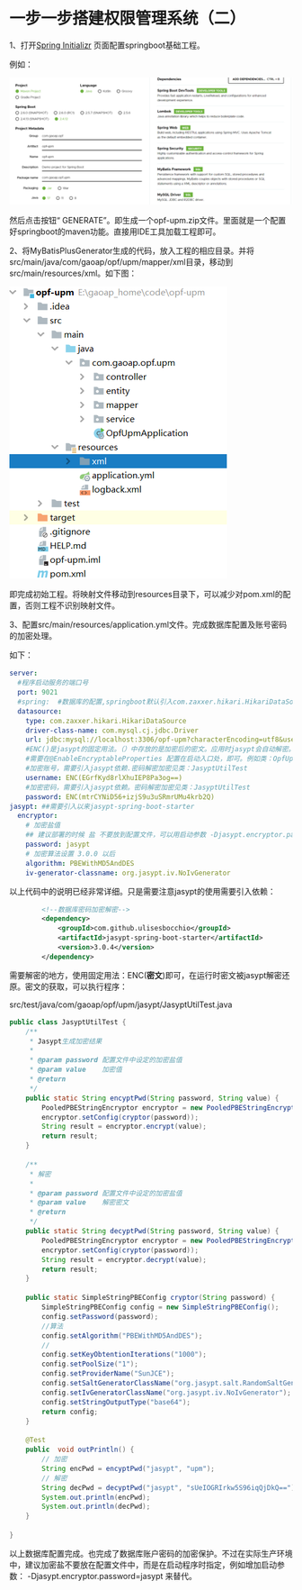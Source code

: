 # 一步一步搭建权限管理系统（二）

1、打开[Spring Initializr](https://start.spring.io/)  页面配置springboot基础工程。

例如：

![image-20211031220511703](image-20211031220511703.png)

然后点击按钮“ GENERATE”。即生成一个opf-upm.zip文件。里面就是一个配置好springboot的maven功能。直接用IDE工具加载工程即可。

2、将MyBatisPlusGenerator生成的代码，放入工程的相应目录。并将src/main/java/com/gaoap/opf/upm/mapper/xml目录，移动到src/main/resources/xml。如下图：

![image-20211031220608116](image-20211031220608116.png)

即完成初始工程。将映射文件移动到resources目录下，可以减少对pom.xml的配置，否则工程不识别映射文件。

3、配置src/main/resources/application.yml文件。完成数据库配置及账号密码的加密处理。

如下：

```yaml
server:
  #程序启动服务的端口号
  port: 9021
  #spring:  #数据库的配置,springboot默认引入com.zaxxer.hikari.HikariDataSource。不需要额外添加依赖
  datasource:
    type: com.zaxxer.hikari.HikariDataSource
    driver-class-name: com.mysql.cj.jdbc.Driver
    url: jdbc:mysql://localhost:3306/opf-upm?characterEncoding=utf8&useSSL=false&serverTimezone=Asia/Shanghai&allowPublicKeyRetrieval=true
    #ENC()是jasypt的固定用法。（）中存放的是加密后的密文。应用时jasypt会自动解密。
    #需要在@EnableEncryptableProperties 配置在启动入口处，即可。例如类：OpfUpmApplication
    #加密账号，需要引入jasypt依赖.密码解密加密见类：JasyptUtilTest
    username: ENC(EGrfKyd8rlXhuIEP8Pa3og==)
    #加密密码，需要引入jasypt依赖。密码解密加密见类：JasyptUtilTest
    password: ENC(mtrCYNiD56+izjS9u3uSRmrUMu4krb2Q)
jasypt: ##需要引入以来jasypt-spring-boot-starter
  encryptor:
    # 加密盐值
    ## 建议部署的时候 盐 不要放到配置文件，可以用启动参数 -Djasypt.encryptor.password=jasypt 来替代。
    password: jasypt
    # 加密算法设置 3.0.0 以后
    algorithm: PBEWithMD5AndDES
    iv-generator-classname: org.jasypt.iv.NoIvGenerator
```

以上代码中的说明已经非常详细。只是需要注意jasypt的使用需要引入依赖：

```xml
        <!--数据库密码加密解密-->
        <dependency>
            <groupId>com.github.ulisesbocchio</groupId>
            <artifactId>jasypt-spring-boot-starter</artifactId>
            <version>3.0.4</version>
        </dependency>
```

需要解密的地方，使用固定用法：ENC(**密文**)即可，在运行时密文被jasypt解密还原。密文的获取，可以执行程序：

src/test/java/com/gaoap/opf/upm/jasypt/JasyptUtilTest.java

```java
public class JasyptUtilTest {
    /**
     * Jasypt生成加密结果
     *
     * @param password 配置文件中设定的加密盐值
     * @param value    加密值
     * @return
     */
    public static String encyptPwd(String password, String value) {
        PooledPBEStringEncryptor encryptor = new PooledPBEStringEncryptor();
        encryptor.setConfig(cryptor(password));
        String result = encryptor.encrypt(value);
        return result;
    }

    /**
     * 解密
     *
     * @param password 配置文件中设定的加密盐值
     * @param value    解密密文
     * @return
     */
    public static String decyptPwd(String password, String value) {
        PooledPBEStringEncryptor encryptor = new PooledPBEStringEncryptor();
        encryptor.setConfig(cryptor(password));
        String result = encryptor.decrypt(value);
        return result;
    }

    public static SimpleStringPBEConfig cryptor(String password) {
        SimpleStringPBEConfig config = new SimpleStringPBEConfig();
        config.setPassword(password);
        //算法
        config.setAlgorithm("PBEWithMD5AndDES");
        //
        config.setKeyObtentionIterations("1000");
        config.setPoolSize("1");
        config.setProviderName("SunJCE");
        config.setSaltGeneratorClassName("org.jasypt.salt.RandomSaltGenerator");
        config.setIvGeneratorClassName("org.jasypt.iv.NoIvGenerator");
        config.setStringOutputType("base64");
        return config;
    }

    @Test
    public  void outPrintln() {
        // 加密
        String encPwd = encyptPwd("jasypt", "upm");
        // 解密
        String decPwd = decyptPwd("jasypt", "sUeIOGRIrkw5S96iqQjDkQ==");
        System.out.println(encPwd);
        System.out.println(decPwd);
    }

}
```

以上数据库配置完成。也完成了数据库账户密码的加密保护。不过在实际生产环境中，建议加密盐不要放在配置文件中，而是在启动程序时指定，例如增加启动参数：  -Djasypt.encryptor.password=jasypt 来替代。
